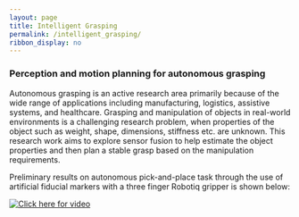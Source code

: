 ```yaml
---
layout: page
title: Intelligent Grasping
permalink: /intelligent_grasping/
ribbon_display: no
---
```


### Perception and motion planning for autonomous grasping
Autonomous grasping is an active research area primarily because of the wide range of applications including manufacturing, logistics, assistive systems, and healthcare.  Grasping and manipulation of objects in real-world environments is a challenging research problem, when properties of the object such as weight, shape, dimensions, stiffness etc. are unknown. This research work aims to explore sensor fusion to help estimate the object properties and then plan a stable grasp based on the manipulation requirements.

Preliminary results on autonomous pick-and-place task through the use of artificial fiducial markers with a three finger Robotiq gripper is shown below:

[![Click here for video](https://img.youtube.com/vi/glKLp9OO6yQ/0.jpg)](https://www.youtube.com/watch?v=glKLp9OO6yQ)
